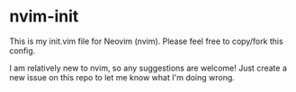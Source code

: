 # nvim-init

This is my init.vim file for Neovim (nvim). Please feel free to copy/fork this
config.

I am relatively new to nvim, so any suggestions are welcome! Just create a new
issue on this repo to let me know what I'm doing wrong.

